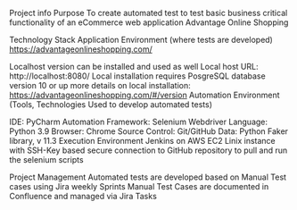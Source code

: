 Project info
Purpose
To create automated test to test basic business critical functionality of an eCommerce web application Advantage Online Shopping

Technology Stack
Application Environment
(where tests are developed) https://advantageonlineshopping.com/

Localhost version can be installed and used as well
Local host URL: http://localhost:8080/
Local installation requires PosgreSQL database version 10 or up
more details on local installation: https://advantageonlineshopping.com/#/version
Automation Environment
(Tools, Technologies Used to develop automated tests)

IDE: PyCharm
Automation Framework: Selenium Webdriver
Language: Python 3.9
Browser: Chrome
Source Control: Git/GitHub
Data: Python Faker library, v 11.3
Execution Environment
Jenkins on AWS EC2 Linix instance with SSH-Key based secure connection to GitHub repository to pull and run the selenium scripts

Project Management
Automated tests are developed based on Manual Test cases using Jira weekly Sprints
Manual Test Cases are documented in Confluence and managed via Jira Tasks